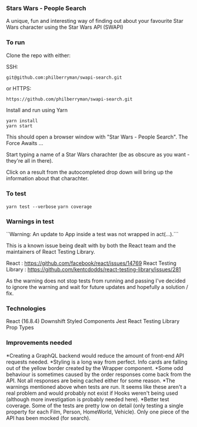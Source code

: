 ### Stars Wars - People Search

A unique, fun and interesting way of finding out about your favourite Star Wars character using the Star Wars API (SWAPI)

### To run

Clone the repo with either:

SSH:

```
git@github.com:philberryman/swapi-search.git
```

or HTTPS:

```
https://github.com/philberryman/swapi-search.git
```

Install and run using Yarn

```
yarn install
yarn start
```

This should open a browser window with "Star Wars - People Search". The Force Awaits ...

Start typing a name of a Star Wars charachter (be as obscure as you want - they're all in there).

Click on a result from the autocompleted drop down will bring up the information about that charachter.

### To test

`yarn test --verbose`
`yarn coverage`

### Warnings in test

``Warning: An update to App inside a test was not wrapped in act(...).```

This is a known issue being dealt with by both the React team and the maintainers of React Testing Library.

React : https://github.com/facebook/react/issues/14769
React Testing Library : https://github.com/kentcdodds/react-testing-library/issues/281

As the warning does not stop tests from running and passing I've decided to ignore the warning and wait for future updates and hopefully a solution / fix.

### Technologies

React (16.8.4)
Downshift
Styled Components
Jest
React Testing Library
Prop Types

### Improvements needed

*Creating a GraphQL backend would reduce the amount of front-end API requests needed.
*Styling is a long way from perfect. Info cards are falling out of the yellow border created by the Wrapper component.
*Some odd behaviour is sometimes caused by the order responses come back from the API. Not all responses are being cached either for some reason.
*The warnings mentioned above when tests are run. It seems like these aren't a real problem and would probably not exist if Hooks weren't being used (although more investigation is probably needed here).
\*Better test coverage. Some of the tests are pretty low on detail (only testing a single property for each Film, Person, HomeWorld, Vehicle). Only one piece of the API has been mocked (for search).
